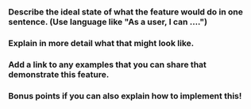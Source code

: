 ### Describe the ideal state of what the feature would do in one sentence. (Use language like "As a user, I can ....")

### Explain in more detail what that might look like.

### Add a link to any examples that you can share that demonstrate this feature.

### Bonus points if you can also explain how to implement this!